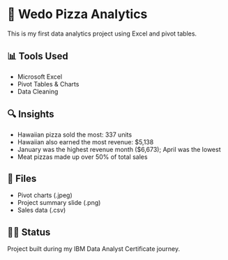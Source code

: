 # 🍕 Wedo Pizza Analytics

This is my first data analytics project using Excel and pivot tables.

## 📊 Tools Used
- Microsoft Excel
- Pivot Tables & Charts
- Data Cleaning

## 🔍 Insights
- Hawaiian pizza sold the most: 337 units
- Hawaiian also earned the most revenue: $5,138
- January was the highest revenue month ($6,673); April was the lowest
- Meat pizzas made up over 50% of total sales

## 📎 Files
- Pivot charts (.jpeg)
- Project summary slide (.png)
- Sales data (.csv)

## 👨‍💻 Status
Project built during my IBM Data Analyst Certificate journey.
